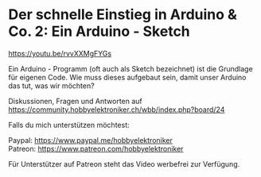 # Der schnelle Einstieg in Arduino & Co. 2: Ein Arduino - Sketch
 
https://youtu.be/rvvXXMgFYGs

Ein Arduino - Programm (oft auch als Sketch bezeichnet) ist die Grundlage für eigenen Code. Wie muss dieses aufgebaut sein, damit unser Arduino das tut, was wir möchten?

Diskussionen, Fragen und Antworten auf 
https://community.hobbyelektroniker.ch/wbb/index.php?board/24

Falls du mich unterstützen möchtest:

Paypal: https://www.paypal.me/hobbyelektroniker<br>
Patreon: https://www.patreon.com/hobbyelektroniker

Für Unterstützer auf Patreon steht das Video werbefrei zur Verfügung.



